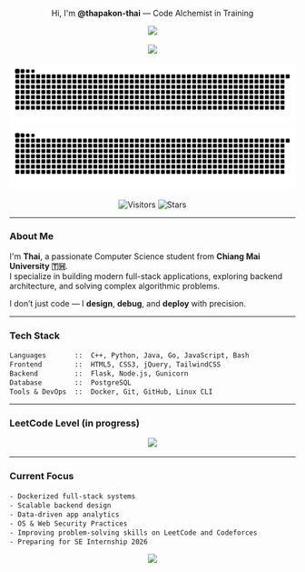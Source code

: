 
<p align="center">Hi, I'm <strong>@thapakon-thai</strong> — Code Alchemist in Training </p>

<p align="center">
  <img src="https://readme-typing-svg.herokuapp.com?font=Fira+Code&size=20&duration=3000&pause=1000&color=00FF00&center=true&vCenter=true&width=1000&lines=Code+like+a+student.;Think+like+an+engineer.;Ship+like+a+pro." />
</p>

<p align="center">
  <img src="http://github-profile-summary-cards.vercel.app/api/cards/profile-details?username=thapakon-thai&theme=github" width="800" />
</p>

<p align="center">
  <img src="https://raw.githubusercontent.com/thapakon-thai/thapakon-thai/output/github-contribution-grid-snake-dark.svg#gh-dark-mode-only" alt="github contribution grid snake animation"/>
  <img src="https://raw.githubusercontent.com/thapakon-thai/thapakon-thai/output/github-contribution-grid-snake.svg#gh-light-mode-only" alt="github contribution grid snake animation"/>
</p>

<p align="center">
  <img alt="Visitors" src="https://komarev.com/ghpvc/?username=thapakon-thai">
  <img alt="Stars" src="https://img.shields.io/github/stars/thapakon-thai?style=flat&label=Stars&color=yellow">
</p>

---

### About Me

I'm **Thai**, a passionate Computer Science student from **Chiang Mai University 🇹🇭**.  
I specialize in building modern full-stack applications, exploring backend architecture, and solving complex algorithmic problems.

I don’t just code — I **design**, **debug**, and **deploy** with precision.

---

### Tech Stack

```
Languages       ::  C++, Python, Java, Go, JavaScript, Bash
Frontend        ::  HTML5, CSS3, jQuery, TailwindCSS
Backend         ::  Flask, Node.js, Gunicorn
Database        ::  PostgreSQL
Tools & DevOps  ::  Docker, Git, GitHub, Linux CLI
```

---

### LeetCode Level (in progress)

<p align="center">
  <img src="https://leetcard.jacoblin.cool/thapakon-thai?ext=heatmap" />
</p>

---

### Current Focus

```
- Dockerized full-stack systems
- Scalable backend design 
- Data-driven app analytics
- OS & Web Security Practices
- Improving problem-solving skills on LeetCode and Codeforces
- Preparing for SE Internship 2026

```



<div align="center">
  <img src="https://readme-typing-svg.herokuapp.com?font=Fira+Code&size=16&duration=4000&pause=1000&color=00FF00&center=true&vCenter=true&width=450&lines=Full-Stack+Builder;System+Design+Explorer;Code+Craftsman;Lifelong+Learner" />
</div>
